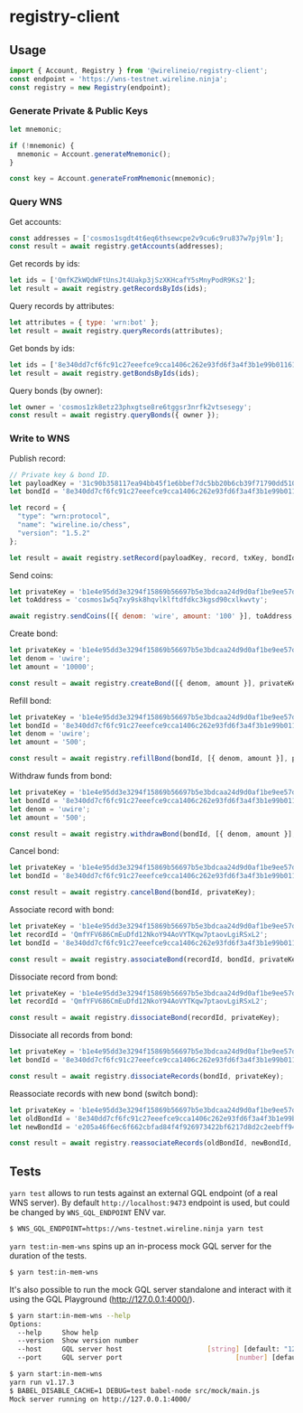 # registry-client

## Usage

```JavaScript
import { Account, Registry } from '@wirelineio/registry-client';
const endpoint = 'https://wns-testnet.wireline.ninja';
const registry = new Registry(endpoint);
```

### Generate Private & Public Keys

```JavaScript
let mnemonic;

if (!mnemonic) {
  mnemonic = Account.generateMnemonic();
}

const key = Account.generateFromMnemonic(mnemonic);
```

### Query WNS

Get accounts:

```JavaScript
const addresses = ['cosmos1sgdt4t6eq6thsewcpe2v9cu6c9ru837w7pj9lm'];
const result = await registry.getAccounts(addresses);
```

Get records by ids:

```JavaScript
let ids = ['QmfKZkWQdWFtUnsJt4Uakp3jSzXKHcafY5sMnyPodR9Ks2'];
let result = await registry.getRecordsByIds(ids);
```

Query records by attributes:

```JavaScript
let attributes = { type: 'wrn:bot' };
let result = await registry.queryRecords(attributes);
```

Get bonds by ids:

```JavaScript
let ids = ['8e340dd7cf6fc91c27eeefce9cca1406c262e93fd6f3a4f3b1e99b01161fcef3'];
let result = await registry.getBondsByIds(ids);
```

Query bonds (by owner):

```JavaScript
let owner = 'cosmos1zk8etz23phxgtse8re6tggsr3nrfk2vtsesegy';
const result = await registry.queryBonds({ owner });
```

### Write to WNS

Publish record:

```JavaScript
// Private key & bond ID.
let payloadKey = '31c90b358117ea94bb45f1e6bbef7dc5bb20b6cb39f71790dd510a2190fe222b';
let bondId = '8e340dd7cf6fc91c27eeefce9cca1406c262e93fd6f3a4f3b1e99b01161fcef3';

let record = {
  "type": "wrn:protocol",
  "name": "wireline.io/chess",
  "version": "1.5.2"
};

let result = await registry.setRecord(payloadKey, record, txKey, bondId);
```

Send coins:

```JavaScript
let privateKey = 'b1e4e95dd3e3294f15869b56697b5e3bdcaa24d9d0af1be9ee57d5a59457843a';
let toAddress = 'cosmos1w5q7xy9sk8hqvlklftdfdkc3kgsd90cxlkwvty';

await registry.sendCoins([{ denom: 'wire', amount: '100' }], toAddress, privateKey);
```

Create bond:

```JavaScript
let privateKey = 'b1e4e95dd3e3294f15869b56697b5e3bdcaa24d9d0af1be9ee57d5a59457843a';
let denom = 'uwire';
let amount = '10000';

const result = await registry.createBond([{ denom, amount }], privateKey);
```

Refill bond:

```JavaScript
let privateKey = 'b1e4e95dd3e3294f15869b56697b5e3bdcaa24d9d0af1be9ee57d5a59457843a';
let bondId = '8e340dd7cf6fc91c27eeefce9cca1406c262e93fd6f3a4f3b1e99b01161fcef3';
let denom = 'uwire';
let amount = '500';

const result = await registry.refillBond(bondId, [{ denom, amount }], privateKey);
```

Withdraw funds from bond:

```JavaScript
let privateKey = 'b1e4e95dd3e3294f15869b56697b5e3bdcaa24d9d0af1be9ee57d5a59457843a';
let bondId = '8e340dd7cf6fc91c27eeefce9cca1406c262e93fd6f3a4f3b1e99b01161fcef3';
let denom = 'uwire';
let amount = '500';

const result = await registry.withdrawBond(bondId, [{ denom, amount }], privateKey);
```

Cancel bond:

```JavaScript
let privateKey = 'b1e4e95dd3e3294f15869b56697b5e3bdcaa24d9d0af1be9ee57d5a59457843a';
let bondId = '8e340dd7cf6fc91c27eeefce9cca1406c262e93fd6f3a4f3b1e99b01161fcef3';

const result = await registry.cancelBond(bondId, privateKey);
```

Associate record with bond:

```JavaScript
let privateKey = 'b1e4e95dd3e3294f15869b56697b5e3bdcaa24d9d0af1be9ee57d5a59457843a';
let recordId = 'QmfYFV686CmEuDfd12NkoY94AoVYTKqw7ptaovLgiRSxL2';
let bondId = '8e340dd7cf6fc91c27eeefce9cca1406c262e93fd6f3a4f3b1e99b01161fcef3';

const result = await registry.associateBond(recordId, bondId, privateKey);
```

Dissociate record from bond:

```JavaScript
let privateKey = 'b1e4e95dd3e3294f15869b56697b5e3bdcaa24d9d0af1be9ee57d5a59457843a';
let recordId = 'QmfYFV686CmEuDfd12NkoY94AoVYTKqw7ptaovLgiRSxL2';

const result = await registry.dissociateBond(recordId, privateKey);
```

Dissociate all records from bond:

```JavaScript
let privateKey = 'b1e4e95dd3e3294f15869b56697b5e3bdcaa24d9d0af1be9ee57d5a59457843a';
let bondId = '8e340dd7cf6fc91c27eeefce9cca1406c262e93fd6f3a4f3b1e99b01161fcef3';

const result = await registry.dissociateRecords(bondId, privateKey);
```

Reassociate records with new bond (switch bond):

```JavaScript
let privateKey = 'b1e4e95dd3e3294f15869b56697b5e3bdcaa24d9d0af1be9ee57d5a59457843a';
let oldBondId = '8e340dd7cf6fc91c27eeefce9cca1406c262e93fd6f3a4f3b1e99b01161fcef3';
let newBondId = 'e205a46f6ec6f662cbfad84f4f926973422bf6217d8d2c2eebff94d148fd486d';

const result = await registry.reassociateRecords(oldBondId, newBondId, privateKey);
```

## Tests

`yarn test` allows to run tests against an external GQL endpoint (of a real WNS server). By default `http://localhost:9473` endpoint is used, but could be changed by `WNS_GQL_ENDPOINT` ENV var.

```bash
$ WNS_GQL_ENDPOINT=https://wns-testnet.wireline.ninja yarn test
```

`yarn test:in-mem-wns` spins up an in-process mock GQL server for the duration of the tests.

```bash
$ yarn test:in-mem-wns
```

It's also possible to run the mock GQL server standalone and interact with it using the GQL Playground (http://127.0.0.1:4000/).

```bash
$ yarn start:in-mem-wns --help
Options:
  --help     Show help                                                 [boolean]
  --version  Show version number                                       [boolean]
  --host     GQL server host                     [string] [default: "127.0.0.1"]
  --port     GQL server port                            [number] [default: 4000]

$ yarn start:in-mem-wns
yarn run v1.17.3
$ BABEL_DISABLE_CACHE=1 DEBUG=test babel-node src/mock/main.js
Mock server running on http://127.0.0.1:4000/
```
